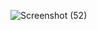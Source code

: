 ![Screenshot (52)](https://user-images.githubusercontent.com/46056798/224446837-e8655783-6580-4ec3-b663-22a763fbb476.png)
